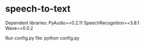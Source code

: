 # speech-to-text

Dependent libraries:
PyAudio==0.2.11
SpeechRecognition==3.8.1
Wave==0.0.2

Run config.py file:
python config.py
